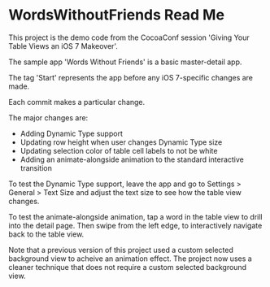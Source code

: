 # WordsWithoutFriends Read Me #

This project is the demo code from the CocoaConf session 'Giving Your Table Views an iOS 7 Makeover'.

The sample app 'Words Without Friends' is a basic master-detail app.

The tag 'Start' represents the app before any iOS 7-specific changes are made.

Each commit makes a particular change.

The major changes are:

* Adding Dynamic Type support
* Updating row height when user changes Dynamic Type size
* Updating selection color of table cell labels to not be white
* Adding an animate-alongside animation to the standard interactive transition

To test the Dynamic Type support, leave the app and go to Settings > General > Text Size and adjust the text size to see how the table view changes.

To test the animate-alongside animation, tap a word in the table view to drill into the detail page.  Then swipe from the left edge, to interactively navigate back to the table view.

Note that a previous version of this project used a custom selected background view to acheive an animation effect.  The project now uses a cleaner technique that does not require a custom selected background view.
